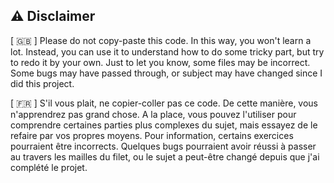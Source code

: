 ## :warning: Disclaimer

[ :uk: ] Please do not copy-paste this code. In this way, you won't learn a lot. Instead, you can use it to understand how to do some tricky part, but try to redo it by your own.
Just to let you know, some files may be incorrect. Some bugs may have passed through, or subject may have changed since I did this project.

[ :fr: ] S'il vous plait, ne copier-coller pas ce code. De cette manière, vous n'apprendrez pas grand chose. A la place, vous pouvez l'utiliser pour comprendre certaines parties plus complexes du sujet, mais essayez de le refaire par vos propres moyens.
Pour information, certains exercices pourraient être incorrects. Quelques bugs pourraient avoir réussi à passer au travers les mailles du filet, ou le sujet a peut-être changé depuis que j'ai complété le projet.
